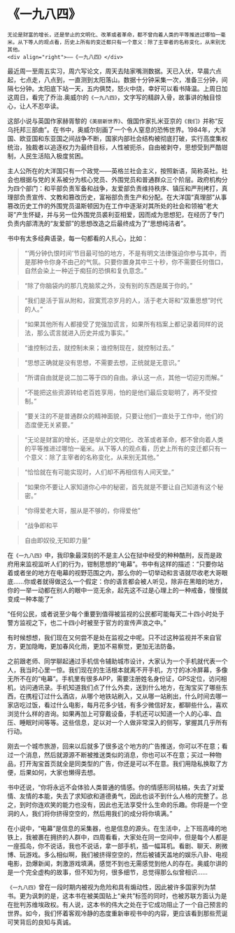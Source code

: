 # 《一九八四》

``` admonish note
无论是财富的增长，还是举止的文明化、改革或者革命，都不曾向着人类的平等推进过哪怕一毫米。从下等人的观点看，历史上所有的变迁都只有一个意义：除了主宰者的名称变化，从来别无其他。
<div align="right">——《一九八四》</div>
```

最近周一至周五实习，周六写论文，周天去陆家嘴测数据。天已入伏，早晨六点起，七点走，八点到，一直测到太阳落山。数据十分钟采集一次，准备三分钟，间隔七分钟。太阳底下站一天，五内俱焚，怒火中烧，幸好可以看书降温。上周日加这周日，看完了乔治.奥威尔的`《一九八四》`，文字写的精辟入骨，故事讲的触目惊心，让人不忍卒读。

这部小说与英国作家赫胥黎的`《美丽新世界》`、俄国作家扎米亚京的`《我们》`并称“反乌托邦三部曲”。在书中，奥威尔刻画了一个令人窒息的恐怖世界。1984年，大洋国、欧亚国和东亚国之间战争不断，国家内部社会结构被彻底打破，实行高度集权统治，独裁者以追逐权力为最终目标，人性被扼杀，自由被剥夺，思想受到严酷钳制，人民生活陷入极度贫困。

主人公所在的大洋国只有一个政党——英格兰社会主义，按照新语，简称英社。社会也根据与党的关系被分为核心党员、外围党员和普通群众三个阶层。政府机构分为四个部门：和平部负责军备和战争，友爱部负责维持秩序、镇压和严刑拷打，真理部负责宣传、文教和篡改历史，富裕部负责生产和分配。在大洋国“真理部”从事篡改历史工作的外围党员温斯顿因为在工作中逐渐对其所处的社会和领袖“老大哥”产生怀疑，并与另一位外围党员裘利亚相爱，因而成为思想犯，在经历了专门负责内部清洗的“友爱部”的思想改造之后最终成为了“思想纯洁者”。

书中有太多经典语录，每一句都看的人扎心，比如：

> “‘两分钟仇恨时间’节目最可怕的地方，不是有明文法律强迫你参与其中，而是那种令你身不由己的气氛。只要你置身其中三十秒，你不需要任何借口，自然会染上一种近于痴狂的恐惧和复仇意念。”

> “除了你脑袋内的那几克脑浆之外，没有别的东西是属于你的。”

> “我们是活于盲从附和，寂寞荒凉岁月的人，活于老大哥和“双重思想”时代的人。”

> “如果其他所有人都接受了党强加谎言，如果所有档案上都记录着同样的说法，那么谎言就进入历史并成为事实。”

> “谁控制过去，就控制未来；谁控制现在，就控制过去。”

> “思想正确就是没有思想，不需要去想，正统就是无意识。”

> “所谓自由就是说二加二等于四的自由。承认这一点，其他一切迎刃而解。”

> “不能把这些资源转给老百姓享用，怕的是他们最后变聪明了，再不受控制。”

> “要关注的不是普通群众的精神面貌，只要让他们一直处于工作中，他们的态度便无关紧要。”

> “无论是财富的增长，还是举止的文明化、改革或者革命，都不曾向着人类的平等推进过哪怕一毫米。从下等人的观点看，历史上所有的变迁都只有一个意义：除了主宰者的名称变化，从来别无其他。”

> “恰恰就在有可能实现时，人们却不再相信有人间天堂。”

> “如果你不要让人家知道你心中的秘密，首先就是不要让自己知道有这个秘密。”

> “你得爱老大哥，服从是不够的，你得爱他”

> “战争即和平

> 自由即奴役,无知即力量”

 

在`《一九八四》`中，我印象最深刻的不是主人公在狱中经受的种种酷刑，反而是政府用来监视监听人们的行为，钳制思想的“电幕”。书中有这样的描述：“只要你站着或者坐的地方在电幕的视野范围之内，那么你的一切举动和言语就尽收老大哥眼底……你或者就得做这么一个假定：你的语言都会被人听见，除非在黑暗的地方，你的一举一动都在别人的眼中一览无余，起先这不过是心理上的一种戒备，慢慢就变成一种本能了”

“任何公民，或者说至少每个重要到值得被监视的公民都可能每天二十四小时处于警方监视之下，也二十四小时被至于官方的宣传声浪之中。”

有时候想想，我们现在又何尝不是处在监视之中呢。只不过这种监视并不来自官方，更加隐晦，更加春风化雨，更加不易察觉，更加无法防备。

之前跟老师、同学聊起通过手机信令辅助城市设计，大家认为一个手机就代表一个人，我当时心里一惊。我们现在的生活根本就离不开手机，方寸的冰冷屏幕，多像无所不在的“电幕”。手机里有很多APP，需要注册姓名身份证，GPS定位，访问相机，访问通讯录。手机知道我们点了什么外卖，送到什么地方，在淘宝买了哪些东西，在携程订过什么酒店，从哪个地铁站刷入，又从哪一站刷出，什么时间去哪一家店吃过饭，看过什么电影，每月花多少钱，有多少微信好友，都聊些什么，喜欢浏览什么样的咨询。如果再加上可穿戴设备，手机还可以知道一个人的心率、血压、睡眠时间等等。这些信息，足以对一个人做非常深入的侧写，掌握其几乎所有行动。

刚去一个城市旅游，回来以后就多了很多这个地方的广告推送，你可以不在意；看过一个消息，然后就源源不断被推送类似的消息，你也可以不在意；买过一种物品，打开淘宝首页就全是同类型的广告，你还是可以不在意。我们用隐私换取了方便，后果如何，大家也懒得去想。

书中还说，“你将永远不会体验人类普通的情感。你的情感形同枯槁，失去了对爱情、友情的本能，失去了求知欲和道德勇气，因此也谈不到什么人格的完整了。总之，到时你连欢笑的能力也没有，因此也无法享受什么生命的乐趣。你将是一个空洞的人，我们将你挤得空空的，然后用我们的成分将你填满。”

在小说中，“电幕”是信息的采集器，也是信息的源头。在生活中，上下班高峰的地铁上，我被裹在拥挤的人群中，四周看看，大家处在同一空间中，但是每个人都是一座孤岛，你不说话，我也不说话，拿一部手机，插一幅耳机。看剧、聊天、刷微博、玩游戏。多么相似啊，我们被挤得空空的，然后被铺天盖地的娱乐八卦、电视电影，劲爆新闻，刺激游戏填满，感觉不到也无需感觉到他人的存在。奥威尔讲的是一个完全虚构的故事，但不知为何，很多细节，总觉得那么似曾相识……


`《一九八四》`曾在一段时期内被视为危险和具有煽动性，因此被许多国家列为禁书。更为讽刺的是，这本书在被美国贴上“亲共”标签的同时，也被苏联方面认为是在批判苏维埃政权。有人说，这本书的伟大之处在于它成功阻止了一个自己预言的世界。如今，我们怀着客观冷静的态度重新审视书中的内容，更应该看到那些荒诞可笑背后的良知与真诚。

